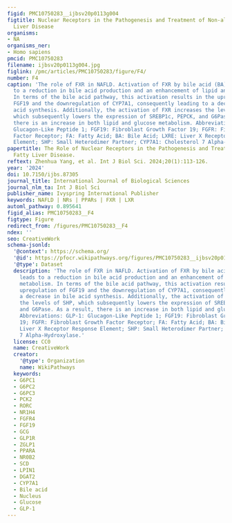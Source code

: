 ```yaml
---
figid: PMC10750283__ijbsv20p0113g004
figtitle: Nuclear Receptors in the Pathogenesis and Treatment of Non-alcoholic Fatty
  Liver Disease
organisms:
- NA
organisms_ner:
- Homo sapiens
pmcid: PMC10750283
filename: ijbsv20p0113g004.jpg
figlink: /pmc/articles/PMC10750283/figure/F4/
number: F4
caption: 'The role of FXR in NAFLD. Activation of FXR by bile acid (BA) ligands leads
  to a reduction in bile acid production and an enhancement of lipid and glucose metabolism.
  In terms of the bile acid pathway, this activation results in the upregulation of
  FGF19 and the downregulation of CYP7A1, consequently leading to a decrease in bile
  acid synthesis. Additionally, the activation of FXR increases the levels of SHP,
  which subsequently lowers the expression of SREBP1c, PEPCK, and G6Pase. As a result,
  there is an increase in both lipid and glucose metabolism. Abbreviations: GLP-1:
  Glucagon-Like Peptide 1; FGF19: Fibroblast Growth Factor 19; FGFR: Fibroblast Growth
  Factor Receptor; FA: Fatty Acid; BA: Bile Acid; LXRE: Liver X Receptor Response
  Element; SHP: Small Heterodimer Partner; CYP7A1: Cholesterol 7 Alpha-Hydroxylase.'
papertitle: The Role of Nuclear Receptors in the Pathogenesis and Treatment of Non-alcoholic
  Fatty Liver Disease.
reftext: Zhenhua Yang, et al. Int J Biol Sci. 2024;20(1):113-126.
year: '2024'
doi: 10.7150/ijbs.87305
journal_title: International Journal of Biological Sciences
journal_nlm_ta: Int J Biol Sci
publisher_name: Ivyspring International Publisher
keywords: NAFLD | NRs | PPARs | FXR | LXR
automl_pathway: 0.895641
figid_alias: PMC10750283__F4
figtype: Figure
redirect_from: /figures/PMC10750283__F4
ndex: ''
seo: CreativeWork
schema-jsonld:
  '@context': https://schema.org/
  '@id': https://pfocr.wikipathways.org/figures/PMC10750283__ijbsv20p0113g004.html
  '@type': Dataset
  description: 'The role of FXR in NAFLD. Activation of FXR by bile acid (BA) ligands
    leads to a reduction in bile acid production and an enhancement of lipid and glucose
    metabolism. In terms of the bile acid pathway, this activation results in the
    upregulation of FGF19 and the downregulation of CYP7A1, consequently leading to
    a decrease in bile acid synthesis. Additionally, the activation of FXR increases
    the levels of SHP, which subsequently lowers the expression of SREBP1c, PEPCK,
    and G6Pase. As a result, there is an increase in both lipid and glucose metabolism.
    Abbreviations: GLP-1: Glucagon-Like Peptide 1; FGF19: Fibroblast Growth Factor
    19; FGFR: Fibroblast Growth Factor Receptor; FA: Fatty Acid; BA: Bile Acid; LXRE:
    Liver X Receptor Response Element; SHP: Small Heterodimer Partner; CYP7A1: Cholesterol
    7 Alpha-Hydroxylase.'
  license: CC0
  name: CreativeWork
  creator:
    '@type': Organization
    name: WikiPathways
  keywords:
  - G6PC1
  - G6PC2
  - G6PC3
  - PCK2
  - RORC
  - NR1H4
  - FGFR4
  - FGF19
  - GCG
  - GLP1R
  - ZGLP1
  - PPARA
  - NR0B2
  - SCD
  - LPIN1
  - DGAT2
  - CYP7A1
  - Bile acid
  - Nucleus
  - Glucose
  - GLP-1
---
```

